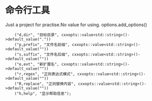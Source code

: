# 命令行工具
Just a project for practise.No value for using.
options.add_options()

        ("d,dir", "目标目录", cxxopts::value<std::string>()->default_value("."))
        ("p,prefix", "文件名前缀", cxxopts::value<std::string>()->default_value(""))
        ("s,suffix", "文件名后缀", cxxopts::value<std::string>()->default_value(""))
        ("e,ext", "新扩展名", cxxopts::value<std::string>()->default_value(""))
        ("r,regex", "正则表达式模式", cxxopts::value<std::string>()->default_value(""))
        ("R,replace", "正则替换内容", cxxopts::value<std::string>()->default_value(""))
        ("h,help", "显示帮助信息");
